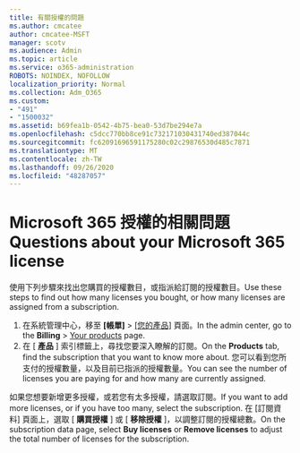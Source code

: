 ```yaml
---
title: 有關授權的問題
ms.author: cmcatee
author: cmcatee-MSFT
manager: scotv
ms.audience: Admin
ms.topic: article
ms.service: o365-administration
ROBOTS: NOINDEX, NOFOLLOW
localization_priority: Normal
ms.collection: Adm_O365
ms.custom:
- "491"
- "1500032"
ms.assetid: b69fea1b-0542-4b75-bea0-53d7be294e7a
ms.openlocfilehash: c5dcc770bb8ce91c732171030431740ed387044c
ms.sourcegitcommit: fc62091696591175280c02c29876530d485c7871
ms.translationtype: MT
ms.contentlocale: zh-TW
ms.lasthandoff: 09/26/2020
ms.locfileid: "48287057"
---
```

# <a name="questions-about-your-microsoft-365-license"></a><span data-ttu-id="2a72f-102">Microsoft 365 授權的相關問題</span><span class="sxs-lookup"><span data-stu-id="2a72f-102">Questions about your Microsoft 365 license</span></span>

<span data-ttu-id="2a72f-103">使用下列步驟來找出您購買的授權數目，或指派給訂閱的授權數目。</span><span class="sxs-lookup"><span data-stu-id="2a72f-103">Use these steps to find out how many licenses you bought, or how many licenses are assigned from a subscription.</span></span>
  
1. <span data-ttu-id="2a72f-104">在系統管理中心，移至 **[帳單]** \> [[您的產品]](https://go.microsoft.com/fwlink/p/?linkid=842054) 頁面。</span><span class="sxs-lookup"><span data-stu-id="2a72f-104">In the admin center, go to the **Billing** \> [Your products](https://go.microsoft.com/fwlink/p/?linkid=842054) page.</span></span>
2. <span data-ttu-id="2a72f-105">在 [ **產品** ] 索引標籤上，尋找您要深入瞭解的訂閱。</span><span class="sxs-lookup"><span data-stu-id="2a72f-105">On the **Products** tab, find the subscription that you want to know more about.</span></span> <span data-ttu-id="2a72f-106">您可以看到您所支付的授權數量，以及目前已指派的授權數量。</span><span class="sxs-lookup"><span data-stu-id="2a72f-106">You can see the number of licenses you are paying for and how many are currently assigned.</span></span>

<span data-ttu-id="2a72f-107">如果您想要新增更多授權，或若您有太多授權，請選取訂閱。</span><span class="sxs-lookup"><span data-stu-id="2a72f-107">If you want to add more licenses, or if you have too many, select the subscription.</span></span> <span data-ttu-id="2a72f-108">在 [訂閱資料] 頁面上，選取 [ **購買授權** ] 或 [ **移除授權** ]，以調整訂閱的授權總數。</span><span class="sxs-lookup"><span data-stu-id="2a72f-108">On the subscription data page, select **Buy licenses** or **Remove licenses** to adjust the total number of licenses for the subscription.</span></span>